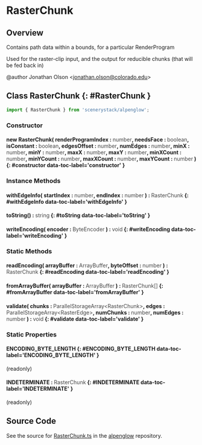 # RasterChunk

## Overview

Contains path data within a bounds, for a particular RenderProgram

Used for the raster-clip input, and the output for reducible chunks (that will be fed back in)

@author Jonathan Olson &lt;jonathan.olson@colorado.edu&gt;

## Class RasterChunk {: #RasterChunk }


```js
import { RasterChunk } from 'scenerystack/alpenglow';
```
### Constructor

#### new RasterChunk( renderProgramIndex : <span style="font-weight: 400; opacity: 80%;">number</span>, needsFace : <span style="font-weight: 400; opacity: 80%;">boolean</span>, isConstant : <span style="font-weight: 400; opacity: 80%;">boolean</span>, edgesOffset : <span style="font-weight: 400; opacity: 80%;">number</span>, numEdges : <span style="font-weight: 400; opacity: 80%;">number</span>, minX : <span style="font-weight: 400; opacity: 80%;">number</span>, minY : <span style="font-weight: 400; opacity: 80%;">number</span>, maxX : <span style="font-weight: 400; opacity: 80%;">number</span>, maxY : <span style="font-weight: 400; opacity: 80%;">number</span>, minXCount : <span style="font-weight: 400; opacity: 80%;">number</span>, minYCount : <span style="font-weight: 400; opacity: 80%;">number</span>, maxXCount : <span style="font-weight: 400; opacity: 80%;">number</span>, maxYCount : <span style="font-weight: 400; opacity: 80%;">number</span> ) {: #constructor data-toc-label='constructor' }

### Instance Methods

#### withEdgeInfo( startIndex : <span style="font-weight: 400; opacity: 80%;">number</span>, endIndex : <span style="font-weight: 400; opacity: 80%;">number</span> ) : <span style="font-weight: 400; opacity: 80%;">RasterChunk</span> {: #withEdgeInfo data-toc-label='withEdgeInfo' }

#### toString() : <span style="font-weight: 400; opacity: 80%;">string</span> {: #toString data-toc-label='toString' }

#### writeEncoding( encoder : <span style="font-weight: 400; opacity: 80%;">ByteEncoder</span> ) : <span style="font-weight: 400; opacity: 80%;">void</span> {: #writeEncoding data-toc-label='writeEncoding' }

### Static Methods

#### readEncoding( arrayBuffer : <span style="font-weight: 400; opacity: 80%;">ArrayBuffer</span>, byteOffset : <span style="font-weight: 400; opacity: 80%;">number</span> ) : <span style="font-weight: 400; opacity: 80%;">RasterChunk</span> {: #readEncoding data-toc-label='readEncoding' }

#### fromArrayBuffer( arrayBuffer : <span style="font-weight: 400; opacity: 80%;">ArrayBuffer</span> ) : <span style="font-weight: 400; opacity: 80%;">RasterChunk[]</span> {: #fromArrayBuffer data-toc-label='fromArrayBuffer' }

#### validate( chunks : <span style="font-weight: 400; opacity: 80%;">ParallelStorageArray&lt;RasterChunk&gt;</span>, edges : <span style="font-weight: 400; opacity: 80%;">ParallelStorageArray&lt;RasterEdge&gt;</span>, numChunks : <span style="font-weight: 400; opacity: 80%;">number</span>, numEdges : <span style="font-weight: 400; opacity: 80%;">number</span> ) : <span style="font-weight: 400; opacity: 80%;">void</span> {: #validate data-toc-label='validate' }

### Static Properties

#### ENCODING_BYTE_LENGTH {: #ENCODING_BYTE_LENGTH data-toc-label='ENCODING_BYTE_LENGTH' }

(readonly)

#### INDETERMINATE : <span style="font-weight: 400; opacity: 80%;">RasterChunk</span> {: #INDETERMINATE data-toc-label='INDETERMINATE' }

(readonly)



## Source Code

See the source for [RasterChunk.ts](https://github.com/phetsims/alpenglow/blob/main/js/parallel/raster-clip/RasterChunk.ts) in the [alpenglow](https://github.com/phetsims/alpenglow) repository.
